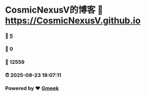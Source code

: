 # CosmicNexusV的博客 :link: https://CosmicNexusV.github.io 
### :page_facing_up: [5](https://CosmicNexusV.github.io/tag.html) 
### :speech_balloon: 0 
### :hibiscus: 12559 
### :alarm_clock: 2025-08-23 18:07:11 
### Powered by :heart: [Gmeek](https://github.com/Meekdai/Gmeek)
